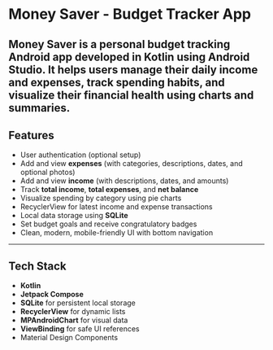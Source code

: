 #  Money Saver - Budget Tracker App

Money Saver is a personal budget tracking Android app developed in Kotlin using Android Studio. It helps users manage their daily income and expenses, track spending habits, and visualize their financial health using charts and summaries.
---

##  Features

-  User authentication (optional setup)
-  Add and view **expenses** (with categories, descriptions, dates, and optional photos)
-  Add and view **income** (with descriptions, dates, and amounts)
- Track **total income**, **total expenses**, and **net balance**
- Visualize spending by category using pie charts
-  RecyclerView for latest income and expense transactions
-  Local data storage using **SQLite**
-  Set budget goals and receive congratulatory badges
-  Clean, modern, mobile-friendly UI with bottom navigation

---
##  Tech Stack

-  **Kotlin**
-  **Jetpack Compose**
-  **SQLite** for persistent local storage
-  **RecyclerView** for dynamic lists
-  **MPAndroidChart** for visual data
-  **ViewBinding** for safe UI references
-  Material Design Components
